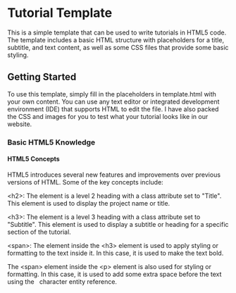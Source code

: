 # Tutorial Template

This is a simple template that can be used to write tutorials in HTML5 code. The template includes a basic HTML structure with placeholders for a title, subtitle, and text content, as well as some CSS files that provide some basic styling.

## Getting Started

To use this template, simply fill in the placeholders in template.html with your own content. You can use any text editor or integrated development environment (IDE) that supports HTML to edit the file. I have also packed the CSS and images for you to test what your tutorial looks like in our website.

### Basic HTML5 Knowledge

#### HTML5 Concepts
HTML5 introduces several new features and improvements over previous versions of HTML. Some of the key concepts include:

\<h2>: The element is a level 2 heading with a class attribute set to "Title". This element is used to display the project name or title.

\<h3>: The element is a level 3 heading with a class attribute set to "Subtitle". This element is used to display a subtitle or heading for a specific section of the tutorial.

\<span>: The element inside the \<h3> element is used to apply styling or formatting to the text inside it. In this case, it is used to make the text bold.

The \<span> element inside the \<p> element is also used for styling or formatting. In this case, it is used to add some extra space before the text using the &nbsp; character entity reference.